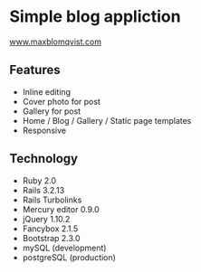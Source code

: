 # Simple blog appliction
www.maxblomqvist.com

## Features

- Inline editing
- Cover photo for post
- Gallery for post
- Home / Blog / Gallery / Static page templates
- Responsive


## Technology

- Ruby 2.0
- Rails 3.2.13
- Rails Turbolinks
- Mercury editor 0.9.0
- jQuery 1.10.2
- Fancybox 2.1.5
- Bootstrap 2.3.0
- mySQL      (development)
- postgreSQL (production)
